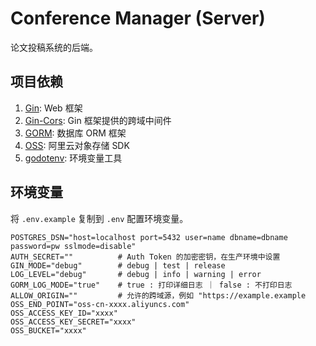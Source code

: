 # Conference Manager (Server)

论文投稿系统的后端。

## 项目依赖

1. [Gin](https://github.com/gin-gonic/gin): Web 框架
0. [Gin-Cors](https://github.com/gin-contrib/cors): Gin 框架提供的跨域中间件
0. [GORM](https://gorm.io/docs/): 数据库 ORM 框架
0. [OSS](https://github.com/aliyun/aliyun-oss-go-sdk): 阿里云对象存储 SDK
0. [godotenv](https://github.com/joho/godotenv): 环境变量工具

## 环境变量

将 `.env.example` 复制到 `.env` 配置环境变量。

```dotenv
POSTGRES_DSN="host=localhost port=5432 user=name dbname=dbname password=pw sslmode=disable"
AUTH_SECRET=""          # Auth Token 的加密密钥，在生产环境中设置
GIN_MODE="debug"        # debug | test | release
LOG_LEVEL="debug"       # debug | info | warning | error
GORM_LOG_MODE="true"    # true : 打印详细日志 ｜ false : 不打印日志
ALLOW_ORIGIN=""         # 允许的跨域源，例如 "https://example.example
OSS_END_POINT="oss-cn-xxxx.aliyuncs.com"
OSS_ACCESS_KEY_ID="xxxx"
OSS_ACCESS_KEY_SECRET="xxxx"
OSS_BUCKET="xxxx"
```